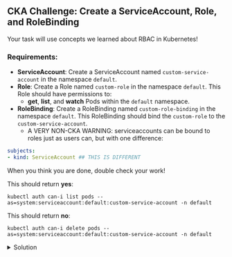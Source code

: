 ## CKA Challenge: Create a ServiceAccount, Role, and RoleBinding

Your task will use concepts we learned about RBAC in Kubernetes!

### Requirements:

- **ServiceAccount**: Create a ServiceAccount named `custom-service-account` in the namespace `default`.
- **Role**: Create a Role named `custom-role` in the namespace `default`. This Role should have permissions to:
  - **get**, **list**, and **watch** Pods within the `default` namespace.
- **RoleBinding**: Create a RoleBinding named `custom-role-binding` in the namespace `default`. This RoleBinding should bind the `custom-role` to the `custom-service-account`.
    - A VERY NON-CKA WARNING: serviceaccounts can be bound to roles just as users can, but with one difference:

```yaml
subjects:
- kind: ServiceAccount ## THIS IS DIFFERENT
```

When you think you are done, double check your work! 

This should return **yes**:

`kubectl auth can-i list pods --as=system:serviceaccount:default:custom-service-account -n default
`

This should return **no**:

`kubectl auth can-i delete pods --as=system:serviceaccount:default:custom-service-account -n default
`

<details>
<summary>Solution</summary>

```yaml
---
apiVersion: v1
kind: ServiceAccount
metadata:
  name: custom-service-account
  namespace: default
---
apiVersion: rbac.authorization.k8s.io/v1
kind: Role
metadata:
  name: custom-role
  namespace: default
rules:
- apiGroups: [""]
  resources: ["pods"]
  verbs: ["get", "list", "watch"]
---
apiVersion: rbac.authorization.k8s.io/v1
kind: RoleBinding
metadata:
  name: custom-role-binding
  namespace: default
subjects:
- kind: ServiceAccount
  name: custom-service-account
  namespace: default
roleRef:
  kind: Role
  name: custom-role
  apiGroup: rbac.authorization.k8s.io
```

</details>